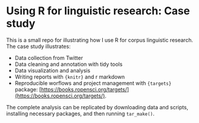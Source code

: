 # Using R for linguistic research: Case study 

This is a small repo for illustrating how I use R for corpus linguistic research. The case study illustrates:

- Data collection from Twitter
- Data cleaning and annotation with tidy tools
- Data visualization and analysis
- Writing reports with `{knitr}` and r markdown
- Reproducible worflows and project management with `{targets}` package: [https://books.ropensci.org/targets/](https://books.ropensci.org/targets/). 

The complete analysis can be replicated by downloading data and scripts, installing necessary packages, and then running `tar_make()`.  

